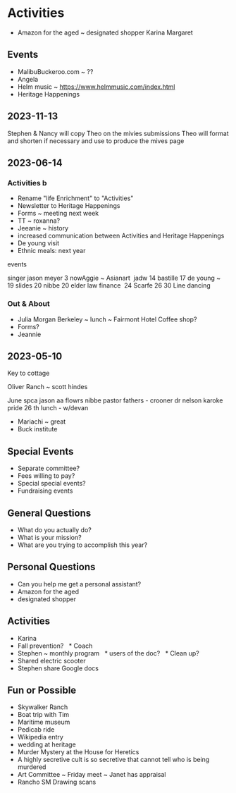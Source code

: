 # Activities

* Amazon for the aged ~ designated shopper Karina Margaret

## Events

* MalibuBuckeroo.com ~ ??
* Angela
* Helm music ~ https://www.helmmusic.com/index.html
* Heritage Happenings


## 2023-11-13

Stephen & Nancy will copy Theo on the mivies submissions
Theo will format and shorten if necessary and use to produce the mives page

## 2023-06-14

### Activities b

* Rename "life Enrichment" to "Activities"
* Newsletter to Heritage Happenings
* Forms ~ meeting next week
* TT ~ roxanna?
* Jeeanie ~ history
* increased communication between Activities and Heritage Happenings
* De young visit
* Ethnic meals: next year

events

singer
jason meyer
3 nowAggie ~ Asianart 
jadw
14 bastille
17 de young ~ 
19 slides
20 nibbe
20 elder law finance 
24 Scarfe
26
30 Line dancing

### Out & About

* Julia Morgan Berkeley ~ lunch ~ Fairmont Hotel Coffee shop?
* Forms?
* Jeannie


## 2023-05-10

Key to cottage

Oliver Ranch ~ scott hindes

June
spca
jason
aa flowrs
nibbe pastor
fathers - crooner
dr nelson
karoke
pride
26 th
lunch - w/devan

* Mariachi ~ great
* Buck institute

## Special Events

* Separate committee?
* Fees willing to pay?
* Special special events?
* Fundraising events

## General Questions

* What do you actually do?
* What is your mission?
* What are you trying to accomplish this year?


## Personal Questions

* Can you help me get a personal assistant?
* Amazon for the aged
* designated shopper


## Activities

* Karina
* Fall prevention?
  * Coach
* Stephen ~ monthly program
  * users of the doc?
  * Clean up?
* Shared electric scooter
* Stephen share Google docs

## Fun or Possible

* Skywalker Ranch
* Boat trip with Tim
* Maritime museum
* Pedicab ride
* Wikipedia entry
* wedding at heritage
* Murder Mystery at the House for Heretics
* A highly secretive cult is so secretive that cannot tell who is being murdered
* Art Committee ~ Friday meet ~ Janet has appraisal
* Rancho SM Drawing scans
